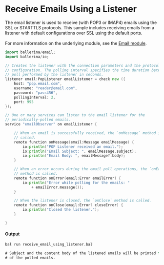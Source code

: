 # Receive Emails Using a Listener

 The email listener is used to receive (with POP3 or IMAP4) emails
 using the SSL or STARTTLS protocols. This sample includes receiving
 emails from a listener with default configurations over SSL using
 the default ports.<br/><br/>
 For more information on the underlying module, 
 see the [Email module](https:docs.central.ballerina.io/ballerina/email/latest/).

```go
import ballerina/email;
import ballerina/io;

// Creates the listener with the connection parameters and the protocol-related
// configuration. The polling interval specifies the time duration between each
// poll performed by the listener in seconds.
listener email:PopListener emailListener = check new ({
    host: "pop.email.com",
    username: "reader@email.com",
    password: "pass456",
    pollingInterval: 2,
    port: 995
});

// One or many services can listen to the email listener for the
// periodically-polled emails.
service "emailObserver" on emailListener {

    // When an email is successfully received, the `onMessage` method is
    // called.
    remote function onMessage(email:Message emailMessage) {
        io:println("POP Listener received an email.");
        io:println("Email Subject: ", emailMessage.subject);
        io:println("Email Body: ", emailMessage?.body);
    }

    // When an error occurs during the email poll operations, the `onError`
    // method is called.
    remote function onError(email:Error emailError) {
        io:println("Error while polling for the emails: "
            + emailError.message());
    }

    // When the listener is closed, the `onClose` method is called.
    remote function onClose(email:Error? closeError) {
        io:println("Closed the listener.");
    }

}
```

#### Output

```go
bal run receive_email_using_listener.bal

# Subject and the content body of the listened emails will be printed for each
# of the polled emails.
```